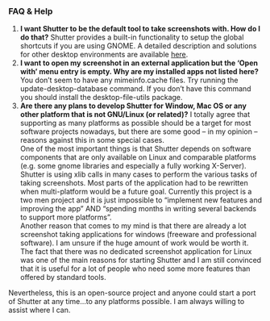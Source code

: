 ### FAQ & Help

1. **I want Shutter to be the default tool to take screenshots with. How do I do that?**
  Shutter provides a built-in functionality to setup the global shortcuts if you are using GNOME. A detailed description and solutions for other desktop environments are available [here](shutter-as-default).
2. **I want to open my screenshot in an external application but the ‘Open with’ menu entry is empty. Why are my installed apps not listed here?**
  You don’t seem to have any mimeinfo.cache files. Try running the update-desktop-database command. If you  don’t have this command you should install the desktop-file-utils package.
3. **Are there any plans to develop Shutter for Window, Mac OS or any other platform that is not GNU/Linux (or related)?**
  I totally agree that supporting as many platforms as possible should be a target for most software projects nowadays, but there are some good – in my opinion – reasons against this in some special cases.  
  One of the most important things is that Shutter depends on software components that are only available on Linux and comparable platforms (e.g. some gnome libraries and especially a fully working X-Server). Shutter is using xlib calls in many cases to perform the various tasks of taking screenshots. Most parts of the application had to be rewritten when multi-platform would be a future goal. Currently this project is a two men project and it is just impossible to “implement new features and improving the app” AND “spending months in writing several backends to support more platforms”.  
  Another reason that comes to my mind is that there are already a lot screenshot taking applications for windows (freeware and professional software). I am unsure if the huge amount of work would be worth it. The fact that there was no dedicated screenshot application for Linux was one of the main reasons for starting Shutter and I am still convinced that it is useful for a lot of people who need some more features than offered by standard tools.

  Nevertheless, this is an open-source project and anyone could start a port of Shutter at any time…to any platforms possible. I am always willing to assist where I can.